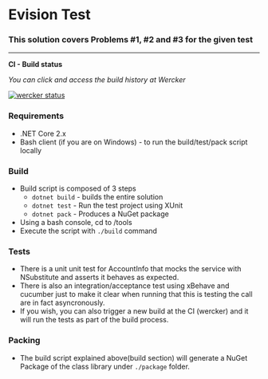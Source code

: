 

# Evision Test
### This solution covers Problems #1, #2 and #3 for the given test

---
**CI - Build status**

*You can click and access the build history at Wercker*

[![wercker status](https://app.wercker.com/status/22014aec7513eb3f25bd89464d694e5d/m/master "wercker status")](https://app.wercker.com/project/byKey/22014aec7513eb3f25bd89464d694e5d)


### Requirements
* .NET Core 2.x
* Bash client (if you are on Windows) - to run the build/test/pack script locally


### Build
* Build script is composed of 3 steps
  * `dotnet build` - builds the entire solution
  * `dotnet test` - Run the test project using XUnit
  * `dotnet pack` - Produces a NuGet package
* Using a bash console, cd to /tools
* Execute the script with `./build` command

### **Tests**
* There is a unit unit test for AccountInfo that mocks the service with NSubstitute and asserts it behaves as expected.
* There is also an integration/acceptance test using xBehave and cucumber just to make it clear when running that this is testing the call are in fact asyncronously.
* If you wish, you can also trigger a new build at the CI (wercker) and it will run the tests as part of the build process.

### **Packing**
* The build script explained above(build section) will generate a NuGet Package of the class library under `./package` folder.

